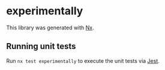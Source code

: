 # experimentally

This library was generated with [Nx](https://nx.dev).

## Running unit tests

Run `nx test experimentally` to execute the unit tests via [Jest](https://jestjs.io).
